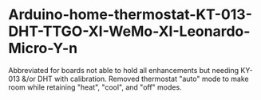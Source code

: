 # Arduino-home-thermostat-KT-013-DHT-TTGO-XI-WeMo-XI-Leonardo-Micro-Y-n
Abbreviated for boards not able to hold all enhancements but needing KY-013 &amp;/or DHT with calibration.  Removed thermostat "auto" mode to make room while retaining "heat", "cool", and "off" modes.
